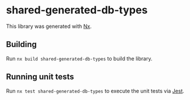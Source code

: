 # shared-generated-db-types

This library was generated with [Nx](https://nx.dev).

## Building

Run `nx build shared-generated-db-types` to build the library.

## Running unit tests

Run `nx test shared-generated-db-types` to execute the unit tests via [Jest](https://jestjs.io).
